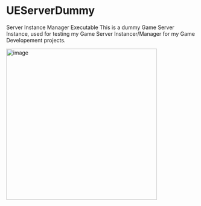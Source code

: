 # UEServerDummy
Server Instance Manager Executable
This is a dummy Game Server Instance, used for testing my Game Server Instancer/Manager for my Game Developement projects.

<img width="399" alt="image" src="https://github.com/bzeier/UEServerDummy/assets/43791891/ce03278b-b85e-48b5-8ef8-76f67006fba8">
